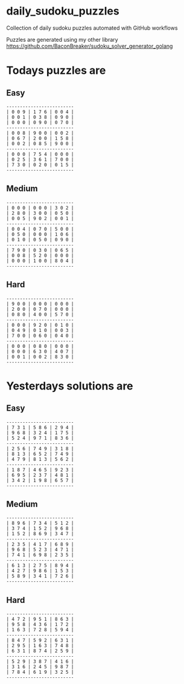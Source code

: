 
# daily_sudoku_puzzles 

Collection of daily sudoku puzzles automated with GitHub workflows 

Puzzles are generated using my other library https://github.com/BaconBreaker/sudoku_solver_generator_golang 
 

# Todays puzzles are 

## Easy 

```
-------------------------
| 0 0 9 | 1 7 6 | 0 0 4 | 
| 0 0 1 | 0 3 8 | 0 9 0 | 
| 0 0 0 | 0 9 0 | 0 7 0 | 
-------------------------
| 0 0 8 | 9 0 0 | 0 0 2 | 
| 0 6 7 | 2 0 0 | 1 5 8 | 
| 0 0 2 | 0 8 5 | 9 0 0 | 
-------------------------
| 0 0 0 | 7 5 4 | 0 0 0 | 
| 0 2 5 | 3 6 1 | 7 0 0 | 
| 7 3 0 | 0 2 0 | 0 1 5 | 
-------------------------
```
## Medium 

```
-------------------------
| 0 0 0 | 0 0 0 | 3 0 2 | 
| 2 8 0 | 3 0 0 | 0 5 0 | 
| 0 0 5 | 9 0 2 | 0 0 1 | 
-------------------------
| 0 0 4 | 0 7 0 | 5 0 0 | 
| 0 5 0 | 0 0 0 | 1 0 6 | 
| 0 1 0 | 0 5 0 | 0 9 0 | 
-------------------------
| 7 9 0 | 0 3 0 | 0 6 5 | 
| 0 0 8 | 5 2 0 | 0 0 0 | 
| 0 0 0 | 1 0 0 | 8 0 4 | 
-------------------------
```
## Hard 

```
-------------------------
| 9 0 0 | 0 0 0 | 0 0 0 | 
| 2 0 0 | 0 7 0 | 0 0 0 | 
| 0 8 0 | 4 0 0 | 5 7 0 | 
-------------------------
| 0 0 0 | 9 2 0 | 0 1 0 | 
| 0 4 9 | 0 1 0 | 0 0 3 | 
| 7 0 0 | 0 6 0 | 0 4 0 | 
-------------------------
| 0 0 0 | 0 8 0 | 0 0 0 | 
| 0 0 0 | 6 3 0 | 4 0 7 | 
| 0 0 1 | 0 0 2 | 8 3 0 | 
-------------------------
```
# Yesterdays solutions are 

## Easy 

```
-------------------------
| 7 3 1 | 5 8 6 | 2 9 4 | 
| 9 6 8 | 3 2 4 | 1 7 5 | 
| 5 2 4 | 9 7 1 | 8 3 6 | 
-------------------------
| 2 5 6 | 7 4 9 | 3 1 8 | 
| 8 1 3 | 6 5 2 | 7 4 9 | 
| 4 7 9 | 8 1 3 | 5 6 2 | 
-------------------------
| 1 8 7 | 4 6 5 | 9 2 3 | 
| 6 9 5 | 2 3 7 | 4 8 1 | 
| 3 4 2 | 1 9 8 | 6 5 7 | 
-------------------------
```
## Medium 

```
-------------------------
| 8 9 6 | 7 3 4 | 5 1 2 | 
| 3 7 4 | 1 5 2 | 9 6 8 | 
| 1 5 2 | 8 6 9 | 3 4 7 | 
-------------------------
| 2 3 5 | 4 1 7 | 6 8 9 | 
| 9 6 8 | 5 2 3 | 4 7 1 | 
| 7 4 1 | 6 9 8 | 2 3 5 | 
-------------------------
| 6 1 3 | 2 7 5 | 8 9 4 | 
| 4 2 7 | 9 8 6 | 1 5 3 | 
| 5 8 9 | 3 4 1 | 7 2 6 | 
-------------------------
```
## Hard 

```
-------------------------
| 4 7 2 | 9 5 1 | 8 6 3 | 
| 9 5 8 | 4 3 6 | 1 7 2 | 
| 1 6 3 | 7 2 8 | 5 9 4 | 
-------------------------
| 8 4 7 | 5 9 2 | 6 3 1 | 
| 2 9 5 | 1 6 3 | 7 4 8 | 
| 6 3 1 | 8 7 4 | 2 5 9 | 
-------------------------
| 5 2 9 | 3 8 7 | 4 1 6 | 
| 3 1 6 | 2 4 5 | 9 8 7 | 
| 7 8 4 | 6 1 9 | 3 2 5 | 
-------------------------
```
